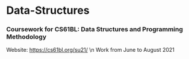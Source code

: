 # Data-Structures
### Coursework for CS61BL: Data Structures and Programming Methodology
Website: https://cs61bl.org/su21/ \n
Work from June to August 2021
